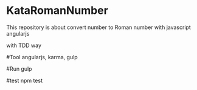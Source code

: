 # KataRomanNumber
This repository is about convert number to Roman number with javascript angularjs

with TDD way


#Tool
angularjs, karma, gulp

#Run
gulp

#test
npm test
